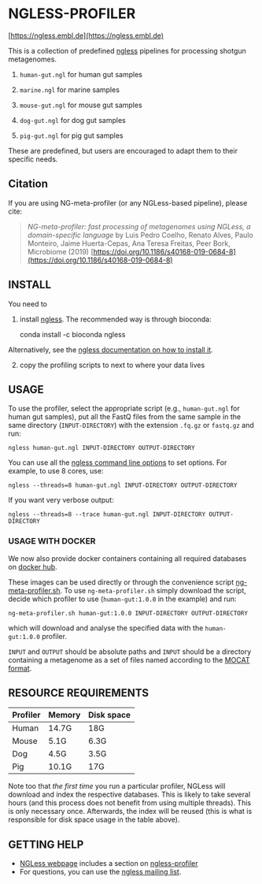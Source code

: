 # NGLESS-PROFILER

[https://ngless.embl.de](https://ngless.embl.de)

This is a collection of predefined [ngless](https://ngless.embl.de) pipelines
for processing shotgun metagenomes.

1. `human-gut.ngl` for human gut samples

2. `marine.ngl` for marine samples

3. `mouse-gut.ngl` for mouse gut samples

4. `dog-gut.ngl` for dog gut samples

5. `pig-gut.ngl` for pig gut samples

These are predefined, but users are encouraged to adapt them to their specific
needs.

## Citation

If you are using NG-meta-profiler (or any NGLess-based pipeline), please cite:

> _NG-meta-profiler: fast processing of metagenomes using NGLess, a
> domain-specific language_ by Luis Pedro Coelho, Renato Alves, Paulo Monteiro,
> Jaime Huerta-Cepas, Ana Teresa Freitas, Peer Bork, Microbiome (2019)
> [https://doi.org/10.1186/s40168-019-0684-8](https://doi.org/10.1186/s40168-019-0684-8)


## INSTALL

You need to

1. install [ngless](https://github.com/ngless-toolkit/ngless). The recommended
   way is through bioconda:

    conda install -c bioconda ngless

Alternatively, see the [ngless documentation on how to install
it](https://ngless.embl.de/install.html).

2. copy the profiling scripts to next to where your data lives


## USAGE

To use the profiler, select the appropriate script (e.g., `human-gut.ngl` for
human gut samples), put all the FastQ files from the same sample in the same
directory (`INPUT-DIRECTORY`) with the extension `.fq.gz` or `fastq.gz` and
run:

    ngless human-gut.ngl INPUT-DIRECTORY OUTPUT-DIRECTORY

You can use all the [ngless command line
options](https://ngless.embl.de/command-line-options.html) to set options. For
example, to use 8 cores, use:

    ngless --threads=8 human-gut.ngl INPUT-DIRECTORY OUTPUT-DIRECTORY

If you want very verbose output:

    ngless --threads=8 --trace human-gut.ngl INPUT-DIRECTORY OUTPUT-DIRECTORY

### USAGE WITH DOCKER

We now also provide docker containers containing all required databases on
[docker hub](https://cloud.docker.com/u/nglesstoolkit/).

These images can be used directly or through the convenience script
[ng-meta-profiler.sh](https://github.com/ngless-toolkit/ng-meta-profiler/blob/master/ng-meta-profiler.sh).
To use `ng-meta-profiler.sh` simply download the script, decide which profiler
to use (`human-gut:1.0.0` in the example) and run:

    ng-meta-profiler.sh human-gut:1.0.0 INPUT-DIRECTORY OUTPUT-DIRECTORY

which will download and analyse the specified data with the `human-gut:1.0.0` profiler.

`INPUT` and `OUTPUT` should be absolute paths and `INPUT` should be a directory
containing a metagenome as a set of files named according to the [MOCAT
format](https://ngless.embl.de/stdlib.html#mocat-module).

## RESOURCE REQUIREMENTS

| Profiler | Memory | Disk space |
|----------|--------|------------|
| Human    |  14.7G |       18G  |
| Mouse    |   5.1G |      6.3G  |
| Dog      |   4.5G |      3.5G  |
| Pig      |  10.1G |       17G  |

Note too that _the first time_ you run a particular profiler, NGLess will
download and index the respective databases. This is likely to take several
hours (and this process does not benefit from using multiple threads). This is
only necessary once. Afterwards, the index will be reused (this is what is
responsible for disk space usage in the table above).

## GETTING HELP

- [NGLess webpage](https://ngless.embl.de) includes a section on [ngless-profiler]()
- For questions, you can use the [ngless mailing
  list](https://groups.google.com/forum/#!forum/ngless).


